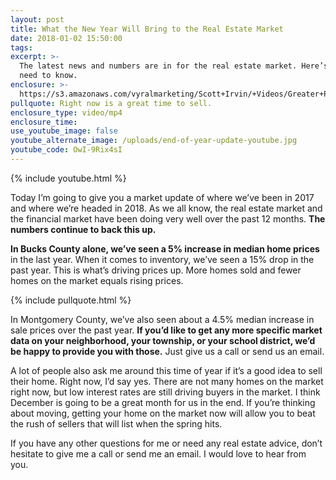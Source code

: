```yaml
---
layout: post
title: What the New Year Will Bring to the Real Estate Market
date: 2018-01-02 15:50:00
tags:
excerpt: >-
  The latest news and numbers are in for the real estate market. Here’s what you
  need to know.
enclosure: >-
  https://s3.amazonaws.com/vyralmarketing/Scott+Irvin/+Videos/Greater+Philadelphia+Real+Estate-+What+the+New+Year+WIll+Bring+to+the+Real+Estate+Market.mp4
pullquote: Right now is a great time to sell.
enclosure_type: video/mp4
enclosure_time:
use_youtube_image: false
youtube_alternate_image: /uploads/end-of-year-update-youtube.jpg
youtube_code: OwI-9Rix4sI
---
```



{% include youtube.html %}

Today I’m going to give you a market update of where we’ve been in 2017 and where we’re headed in 2018. As we all know, the real estate market and the financial market have been doing very well over the past 12 months. **The numbers continue to back this up.**

**In Bucks County alone, we’ve seen a 5% increase in median home prices** in the last year. When it comes to inventory, we’ve seen a 15% drop in the past year. This is what’s driving prices up. More homes sold and fewer homes on the market equals rising prices.

{% include pullquote.html %}

In Montgomery County, we’ve also seen about a 4.5% median increase in sale prices over the past year. **If you’d like to get any more specific market data on your neighborhood, your township, or your school district, we’d be happy to provide you with those.** Just give us a call or send us an email.

A lot of people also ask me around this time of year if it’s a good idea to sell their home. Right now, I’d say yes. There are not many homes on the market right now, but low interest rates are still driving buyers in the market. I think December is going to be a great month for us in the end. If you’re thinking about moving, getting your home on the market now will allow you to beat the rush of sellers that will list when the spring hits.

If you have any other questions for me or need any real estate advice, don’t hesitate to give me a call or send me an email. I would love to hear from you.